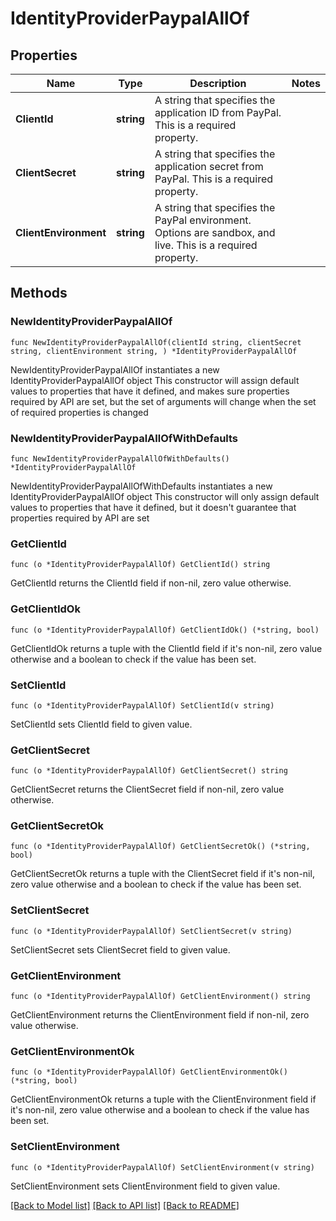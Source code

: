 # IdentityProviderPaypalAllOf

## Properties

Name | Type | Description | Notes
------------ | ------------- | ------------- | -------------
**ClientId** | **string** | A string that specifies the application ID from PayPal. This is a required property. | 
**ClientSecret** | **string** | A string that specifies the application secret from PayPal. This is a required property. | 
**ClientEnvironment** | **string** | A string that specifies the PayPal environment. Options are sandbox, and live. This is a required property. | 

## Methods

### NewIdentityProviderPaypalAllOf

`func NewIdentityProviderPaypalAllOf(clientId string, clientSecret string, clientEnvironment string, ) *IdentityProviderPaypalAllOf`

NewIdentityProviderPaypalAllOf instantiates a new IdentityProviderPaypalAllOf object
This constructor will assign default values to properties that have it defined,
and makes sure properties required by API are set, but the set of arguments
will change when the set of required properties is changed

### NewIdentityProviderPaypalAllOfWithDefaults

`func NewIdentityProviderPaypalAllOfWithDefaults() *IdentityProviderPaypalAllOf`

NewIdentityProviderPaypalAllOfWithDefaults instantiates a new IdentityProviderPaypalAllOf object
This constructor will only assign default values to properties that have it defined,
but it doesn't guarantee that properties required by API are set

### GetClientId

`func (o *IdentityProviderPaypalAllOf) GetClientId() string`

GetClientId returns the ClientId field if non-nil, zero value otherwise.

### GetClientIdOk

`func (o *IdentityProviderPaypalAllOf) GetClientIdOk() (*string, bool)`

GetClientIdOk returns a tuple with the ClientId field if it's non-nil, zero value otherwise
and a boolean to check if the value has been set.

### SetClientId

`func (o *IdentityProviderPaypalAllOf) SetClientId(v string)`

SetClientId sets ClientId field to given value.


### GetClientSecret

`func (o *IdentityProviderPaypalAllOf) GetClientSecret() string`

GetClientSecret returns the ClientSecret field if non-nil, zero value otherwise.

### GetClientSecretOk

`func (o *IdentityProviderPaypalAllOf) GetClientSecretOk() (*string, bool)`

GetClientSecretOk returns a tuple with the ClientSecret field if it's non-nil, zero value otherwise
and a boolean to check if the value has been set.

### SetClientSecret

`func (o *IdentityProviderPaypalAllOf) SetClientSecret(v string)`

SetClientSecret sets ClientSecret field to given value.


### GetClientEnvironment

`func (o *IdentityProviderPaypalAllOf) GetClientEnvironment() string`

GetClientEnvironment returns the ClientEnvironment field if non-nil, zero value otherwise.

### GetClientEnvironmentOk

`func (o *IdentityProviderPaypalAllOf) GetClientEnvironmentOk() (*string, bool)`

GetClientEnvironmentOk returns a tuple with the ClientEnvironment field if it's non-nil, zero value otherwise
and a boolean to check if the value has been set.

### SetClientEnvironment

`func (o *IdentityProviderPaypalAllOf) SetClientEnvironment(v string)`

SetClientEnvironment sets ClientEnvironment field to given value.



[[Back to Model list]](../README.md#documentation-for-models) [[Back to API list]](../README.md#documentation-for-api-endpoints) [[Back to README]](../README.md)


